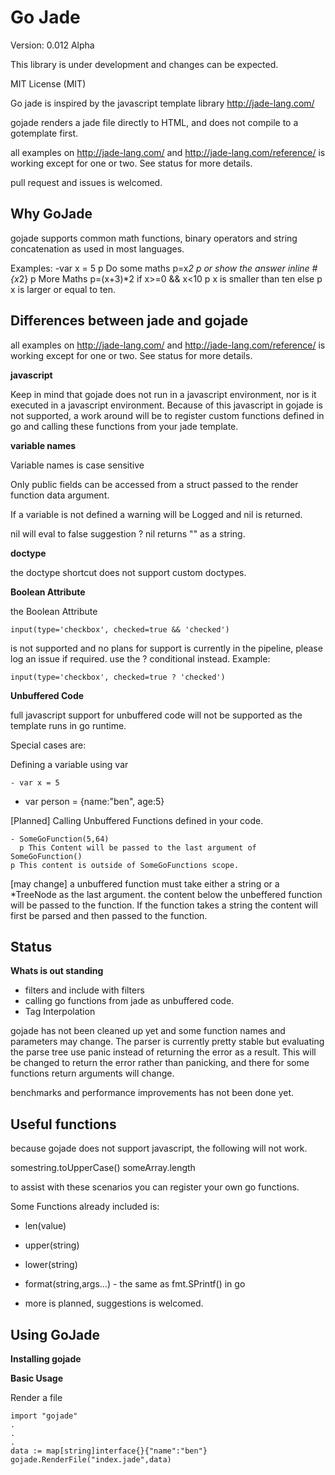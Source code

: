 # Go Jade

Version: 0.012 Alpha

This library is under development and changes can be expected.

MIT License (MIT)

Go jade is inspired by the javascript template library http://jade-lang.com/

gojade renders a jade file directly to HTML, and does not compile to a gotemplate first. 

all examples on http://jade-lang.com/ and http://jade-lang.com/reference/ is working except for one or two. See status for more details.

pull request and issues is welcomed.

## Why GoJade

gojade supports common math functions, binary operators and string concatenation as used in most languages.

Examples:
   -var x = 5
   p Do some maths
   p=x*2
   p or show the answer inline #{x*2}
   p More Maths
   p=(x+3)*2
   if x>=0 && x<10
     p x is smaller than ten
   else
     p x is larger or equal to ten.


## Differences between jade and gojade

all examples on http://jade-lang.com/ and http://jade-lang.com/reference/ is working except for one or two. See status for more details.

**javascript**

Keep in mind that gojade does not run in a javascript environment, nor is it executed in a javascript
environment. Because of this javascript in gojade is not supported, a work around will be to register custom functions defined in go and calling these functions from your jade template.

**variable names**

Variable names is case sensitive

Only public fields can be accessed from a struct passed to the render function data argument.

If a variable is not defined a warning will be Logged and nil is returned.

nil will eval to false
suggestion ? nil returns "" as a string.

**doctype**

the doctype shortcut does not support custom doctypes.

**Boolean Attribute**

the Boolean Attribute

    input(type='checkbox', checked=true && 'checked')

is not supported and no plans for support is currently in the pipeline, please log an issue if required.
use the ? conditional instead. Example:

    input(type='checkbox', checked=true ? 'checked')

**Unbuffered Code**

full javascript support for unbuffered code will not be supported as the template runs in go runtime.

Special cases are:

Defining a variable using var

	- var x = 5
  - var person = {name:"ben", age:5}

[Planned] Calling Unbuffered Functions defined in your code.

	- SomeGoFunction(5,64)
	  p This Content will be passed to the last argument of SomeGoFunction()
	p This content is outside of SomeGoFunctions scope.

[may change] a unbuffered function must take either a string or a *TreeNode as the last argument. the content below the unbeffered function will be passed to the function. If the function takes a string the content will first be parsed and then passed to the function.

## Status

**Whats is out standing**

- filters and include with filters
- calling go functions from jade as unbuffered code.
- Tag Interpolation

gojade has not been cleaned up yet and some function names and parameters may change. The parser is currently pretty stable but evaluating the parse tree use panic instead of returning the error as a result. This will be changed to return the error rather than panicking, and there for some functions return arguments will change.

benchmarks and performance improvements has not been done yet.


## Useful functions

because gojade does not support javascript, the following will not work.

somestring.toUpperCase()
someArray.length

to assist with these scenarios you can register your own go functions.

Some Functions already included is:

* len(value)

* upper(string)

* lower(string)

* format(string,args...) - the same as fmt.SPrintf() in go

* more is planned, suggestions is welcomed.

## Using GoJade

**Installing gojade**


**Basic Usage**

Render a file

```golang
import "gojade"
.
.
.
data := map[string]interface{}{"name":"ben"}
gojade.RenderFile("index.jade",data)
```
